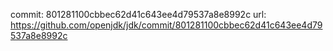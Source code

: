 commit: 801281100cbbec62d41c643ee4d79537a8e8992c
url: https://github.com/openjdk/jdk/commit/801281100cbbec62d41c643ee4d79537a8e8992c

